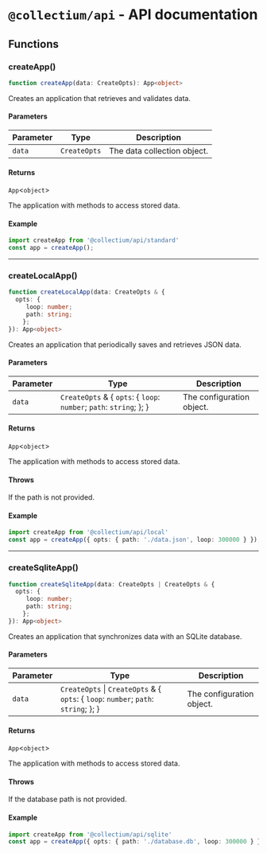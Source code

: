 # `@collectium/api` - API documentation

## Functions

### createApp()

```ts
function createApp(data: CreateOpts): App<object>
```

Creates an application that retrieves and validates data.

#### Parameters

| Parameter | Type | Description |
| ------ | ------ | ------ |
| `data` | `CreateOpts` | The data collection object. |

#### Returns

`App`\<`object`\>

The application with methods to access stored data.

#### Example

```ts
import createApp from '@collectium/api/standard'
const app = createApp();
```

***

### createLocalApp()

```ts
function createLocalApp(data: CreateOpts & {
  opts: {
     loop: number;
     path: string;
    };
}): App<object>
```

Creates an application that periodically saves and retrieves JSON data.

#### Parameters

| Parameter | Type | Description |
| ------ | ------ | ------ |
| `data` | `CreateOpts` & \{ `opts`: \{ `loop`: `number`; `path`: `string`; \}; \} | The configuration object. |

#### Returns

`App`\<`object`\>

The application with methods to access stored data.

#### Throws

If the path is not provided.

#### Example

```ts
import createApp from '@collectium/api/local'
const app = createApp({ opts: { path: './data.json', loop: 300000 } });
```

***

### createSqliteApp()

```ts
function createSqliteApp(data: CreateOpts | CreateOpts & {
  opts: {
     loop: number;
     path: string;
    };
}): App<object>
```

Creates an application that synchronizes data with an SQLite database.

#### Parameters

| Parameter | Type | Description |
| ------ | ------ | ------ |
| `data` | `CreateOpts` \| `CreateOpts` & \{ `opts`: \{ `loop`: `number`; `path`: `string`; \}; \} | The configuration object. |

#### Returns

`App`\<`object`\>

The application with methods to access stored data.

#### Throws

If the database path is not provided.

#### Example

```ts
import createApp from '@collectium/api/sqlite'
const app = createApp({ opts: { path: './database.db', loop: 300000 } });
```
